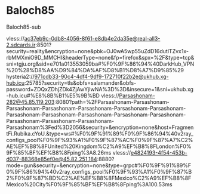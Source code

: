 # Baloch85
Baloch85-sub

vless://ac37eb9c-0db8-4056-8f61-e8db4e2da35e@real-all3-2.sdcards.ir:8501?security=reality&encryption=none&pbk=OJ0wA5wp55uZdD16dutlTZvx1x-rbMMXmiO9D_MMCHI&headerType=none&fp=firefox&spx=%2F&type=tcp&sni=tgju.org&sid=e701a013553059ba#%F0%9F%86%94%40DarkHub_VPN%20%28%D8%AA%D9%84%DA%AF%D8%B1%D8%A7%D9%85%29
hysteria2://971cdb33-90c4-4df4-9df9-172710f22b2e@ukhub.xg-hub.icu:25785?security=tls&obfs=salamander&obfs-password=ZDQxZDhjZDk4ZjAwYjIwNA%3D%3D&insecure=1&sni=ukhub.xg-hub.icu#%E8%8B%B1%E5%9B%BD
vless://Parsashonam-282@45.85.119.203:8080?path=%2FParsashonam-Parsashonam-Parsashonam-Parsashonam-Parsashonam-Parsashonam-Parsashonam-Parsashonam-Parsashonam-Parsashonam-Parsashonam-Parsashonam-Parsashonam-Parsashonam-Parsashonam-Parsashonam%3Fed%3D2056&security=&encryption=none&host=FragmentFi.Rubika.cYoU.&type=ws#%F0%9F%91%89%F0%9F%86%94%40v2ray_configs_pool%F0%9F%93%A1%F0%9F%87%AC%F0%9F%87%A7%C2%AE%EF%B8%8FUnited%20Kingdom%C2%A9%EF%B8%8FLondon%F0%9F%85%BF%EF%B8%8Fping%3A8.26ms
vless://e4824193-4f54-453b-d037-88368e85ef0e@45.82.251.184:8880?mode=gun&security=&encryption=none&type=grpc#%F0%9F%91%89%F0%9F%86%94%40v2ray_configs_pool%F0%9F%93%A1%F0%9F%87%B2%F0%9F%87%BD%C2%AE%EF%B8%8FMexico%C2%A9%EF%B8%8FMexico%20City%F0%9F%85%BF%EF%B8%8Fping%3A100.53ms
